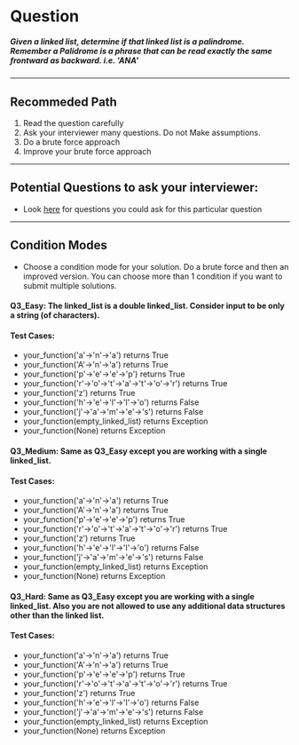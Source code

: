 # Question
##### Given  a linked list, determine if that linked list is a palindrome.<br>Remember a Palidrome is a phrase that can be read exactly the same frontward as backward. i.e. 'ANA'

____
## Recommeded Path
1. Read the question carefully
2. Ask your interviewer many questions. Do not Make assumptions.
3. Do a brute force approach
4. Improve your brute force approach

____
## Potential Questions to ask your interviewer:
  * Look [here](https://github.com/algorithms-21-devs/Interview_problems/blob/master/IQ_3/Q3_Extracting_Information.md) for questions you could ask for this particular question

_____
## Condition Modes
* Choose a condition mode for your solution. Do a brute force and then an improved version. You can choose more than 1 condition if you want to submit multiple solutions.

#### Q3_Easy: The linked_list is a double linked_list. Consider input to be only a string (of characters).
#### Test Cases:

* your_function('a'->'n'->'a') returns True
* your_function('A'->'n'->'a') returns True
* your_function('p'->'e'->'e'->'p') returns True
* your_function('r'->'o'->'t'->'a'->'t'->'o'->'r') returns True
* your_function('z') returns True
* your_function('h'->'e'->'l'->'l'->'o') returns False
* your_function('j'->'a'->'m'->'e'->'s') returns False
* your_function(empty_linked_list) returns Exception
* your_function(None) returns Exception




#### Q3_Medium: Same as Q3_Easy except you are working with a single linked_list.

#### Test Cases:
* your_function('a'->'n'->'a') returns True
* your_function('A'->'n'->'a') returns True
* your_function('p'->'e'->'e'->'p') returns True
* your_function('r'->'o'->'t'->'a'->'t'->'o'->'r') returns True
* your_function('z') returns True
* your_function('h'->'e'->'l'->'l'->'o') returns False
* your_function('j'->'a'->'m'->'e'->'s') returns False
* your_function(empty_linked_list) returns Exception
* your_function(None) returns Exception





#### Q3_Hard: Same as Q3_Easy except you are working with a single linked_list. Also you are not allowed to use any additional data structures other than the linked list.

#### Test Cases:
* your_function('a'->'n'->'a') returns True
* your_function('A'->'n'->'a') returns True
* your_function('p'->'e'->'e'->'p') returns True
* your_function('r'->'o'->'t'->'a'->'t'->'o'->'r') returns True
* your_function('z') returns True
* your_function('h'->'e'->'l'->'l'->'o') returns False
* your_function('j'->'a'->'m'->'e'->'s') returns False
* your_function(empty_linked_list) returns Exception
* your_function(None) returns Exception
